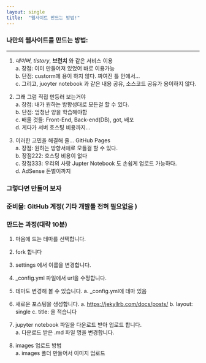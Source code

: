 ```yaml
---
layout: single
title:  "웹사이트 만드는 방법!"
---
```


### 나만의 웹사이트를 만드는 방법:
***
1. *네이버*,  *tistory*, **브런치** 와 같은 서비스 이용    
a. 장점: 이미 만들어져 있었어 바로 이용가능     
b. 단점: custorm에 용이 하지 않다. 짜여진 틀 안에서...     
c. 그리고, juoyter notebook 과 같은 내용 공유, 소스코드 공유가 용이하지 않다.

2. 그래 그럼 직접 만등러 보는거야     
a. 장점: 내가 원하는 방향성대로 모든걸 할 수 있다.     
b. 단점: 엄청난 양을 학습해야함      
c. 배울 것들:  Front-End, Back-end(DB), got, 배포       
d. 게다가 서버 호스팅 비용까지...    

3. 이러한 고민을 해결해 줄... GitHub Pages     
a. 장점: 원하는 방향서애로 모들걸 할 수 있다.     
b. 장점222: 호스팅 비용이 없다     
c. 장점333: 우리의 사랑 Jupter Notebook 도 손쉽게 업로드 가능하다.     
d. AdSense 돈벌이까지  

### 그렇다면 만들어 보자
### 준비물: GitHub 계정( 기타 개발툴 전혀 필요없음 )

### 만드는 과정(대략 10분)
1. 마음에 드는 테마를 선택합니다.

2. fork 합니다

3. settings 에서 이름을 변경합니다.

4. _config.yml 파일에서 url을 수정합니다.

5. 테마도 변경해 볼 수 있습니다.
a.  _config.yml에 테마 있음
6. 새로운 포스팅을 생성합니다.
a. https://jekyllrb.com/docs/posts/
b. layout: single
c. title: 을 적습니다

7. jupyter notebook 파일을 다운로드 받아 업로드 합니다.      
a. 다운로드 받은 .md 파일 명을 변경합니다.     

8. images 업로드 방법     
a. images 폴더 만들어서 이미지 업로드
